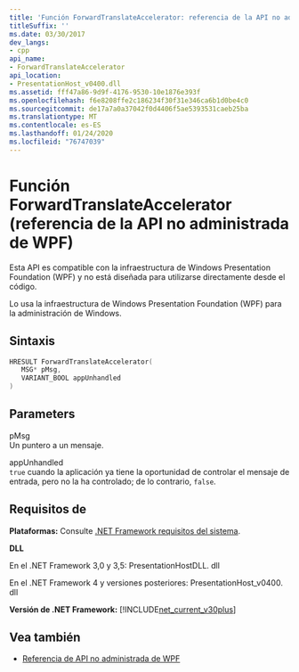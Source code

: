 ```yaml
---
title: 'Función ForwardTranslateAccelerator: referencia de la API no administrada de WPF'
titleSuffix: ''
ms.date: 03/30/2017
dev_langs:
- cpp
api_name:
- ForwardTranslateAccelerator
api_location:
- PresentationHost_v0400.dll
ms.assetid: fff47a86-9d9f-4176-9530-10e1876e393f
ms.openlocfilehash: f6e8208ffe2c186234f30f31e346ca6b1d0be4c0
ms.sourcegitcommit: de17a7a0a37042f0d4406f5ae5393531caeb25ba
ms.translationtype: MT
ms.contentlocale: es-ES
ms.lasthandoff: 01/24/2020
ms.locfileid: "76747039"
---
```

# <a name="forwardtranslateaccelerator-function-wpf-unmanaged-api-reference"></a>Función ForwardTranslateAccelerator (referencia de la API no administrada de WPF)
Esta API es compatible con la infraestructura de Windows Presentation Foundation (WPF) y no está diseñada para utilizarse directamente desde el código.  
  
 Lo usa la infraestructura de Windows Presentation Foundation (WPF) para la administración de Windows.  
  
## <a name="syntax"></a>Sintaxis  
  
```cpp  
HRESULT ForwardTranslateAccelerator(  
   MSG* pMsg,   
   VARIANT_BOOL appUnhandled  
)  
```  
  
## <a name="parameters"></a>Parameters  
 pMsg  
 Un puntero a un mensaje.  
  
 appUnhandled  
 `true` cuando la aplicación ya tiene la oportunidad de controlar el mensaje de entrada, pero no la ha controlado; de lo contrario, `false`.  
  
## <a name="requirements"></a>Requisitos de  
 **Plataformas:** Consulte [.NET Framework requisitos del sistema](../../get-started/system-requirements.md).  
  
 **DLL**  
  
 En el .NET Framework 3,0 y 3,5: PresentationHostDLL. dll  
  
 En el .NET Framework 4 y versiones posteriores: PresentationHost_v0400. dll  
  
 **Versión de .NET Framework:** [!INCLUDE[net_current_v30plus](../../../../includes/net-current-v30plus-md.md)]  
  
## <a name="see-also"></a>Vea también

- [Referencia de API no administrada de WPF](wpf-unmanaged-api-reference.md)
